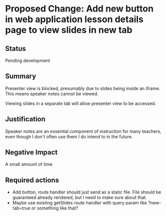 
# Proposed Change: Add new button in web application lesson details page to view slides in new tab

## Status

Pending development

## Summary

Presenter view is blocked, presumably due to slides being inside an iframe. This means speaker notes cannot be viewed.

Viewing slides in a separate tab will allow presenter view to be accessed.

## Justification

Speaker notes are an essential component of instruction for many teachers, even though I don't often use them I do intend to in the future.

## Negative Impact

A small amount of time

## Required actions

- Add button, route handler should just send as a static file. File should be guaranteed already rendered, but I need to make sure about that.
- Maybe use existing getSlides route handler with query param like ?new-tab=true or something like that?

